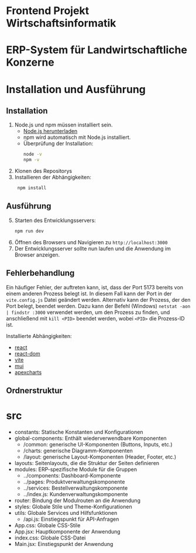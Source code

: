 # Frontend Projekt Wirtschaftsinformatik 
# ERP-System für Landwirtschaftliche Konzerne

# Installation und Ausführung
## Installation
1. Node.js und npm müssen installiert sein. 
   - [Node.js herunterladen](https://nodejs.org/)
   - npm wird automatisch mit Node.js installiert.
   - Überprüfung der Installation:
     ```bash
     node -v
     npm -v
     ```
2. Klonen des Repositorys
4. Installieren der Abhängigkeiten:
   ```bash
    npm install
    ```
   
## Ausführung
5. Starten des Entwicklungsservers:
   ```bash
   npm run dev
   ``` 
6. Öffnen des Browsers und Navigieren zu `http://localhost:3000` 
7. Der Entwicklungsserver sollte nun laufen und die Anwendung im Browser anzeigen.

## Fehlerbehandlung
Ein häufiger Fehler, der auftreten kann, ist, dass der Port 5173 bereits von 
einem anderen Prozess belegt ist. 
In diesem Fall kann der Port in der `vite.config.js` Datei geändert werden.
Alternativ kann der Prozess, der den Port belegt, beendet werden.
Dazu kann der Befehl (Windows) `netstat -aon | findstr :3000` verwendet werden, um den Prozess zu finden,
und anschließend mit `kill <PID>` beendet werden, wobei `<PID>` die Prozess-ID ist.

   
   
Installierte Abhängigkeiten:
- [react](https://reactjs.org/)
- [react-dom](https://reactjs.org/)
- [vite](https://vitejs.dev/)
- [mui](https://mui.com/)
- [apexcharts](https://apexcharts.com/)

## Ordnerstruktur
# src
  - constants: Statische Konstanten und Konfigurationen
  - global-components: Enthält wiederverwendbare Komponenten
    - /common: generische UI-Komponenten (Buttons, Inputs, etc.)
    - /charts: generische Diagramm-Komponenten
    - /layout: generische Layout-Komponenten (Header, Footer, etc.)
  - layouts: Seitenlayouts, die die Struktur der Seiten definieren
  - modules: ERP-spezifische Module für die Gruppen
    - ../components: Dashboard-Komponente
    - ../pages: Produktverwaltungskomponente
    - ../services: Bestellverwaltungskomponente
    - ../index.js: Kundenverwaltungskomponente
  - router: Bindung der Modulrouten an die Anwendung
  - styles: Globale Stile und Theme-Konfigurationen
  - utils: Globale Services und Hilfsfunktionen
    - /api.js: Einstiegspunkt für API-Anfragen
  - App.css: Globale CSS-Stile
  - App.jsx: Hauptkomponente der Anwendung
  - index.css: Globale CSS-Datei
  - Main.jsx: Einstiegspunkt der Anwendung